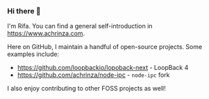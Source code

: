 ### Hi there 👋

I'm Rifa. You can find a general self-introduction in <https://www.achrinza.com>.

Here on GitHub, I maintain a handful of open-source projects. Some examples include:

- https://github.com/loopbackio/lopoback-next - LoopBack 4
- https://github.com/achrinza/node-ipc - `node-ipc` fork

I also enjoy contributing to other FOSS projects as well!

<!--
**achrinza/achrinza** is a ✨ _special_ ✨ repository because its `README.md` (this file) appears on your GitHub profile.

Here are some ideas to get you started:

- 🔭 I’m currently working on ...
- 🌱 I’m currently learning ...
- 👯 I’m looking to collaborate on ...
- 🤔 I’m looking for help with ...
- 💬 Ask me about ...
- 📫 How to reach me: ...
- 😄 Pronouns: ...
- ⚡ Fun fact: ...
-->
